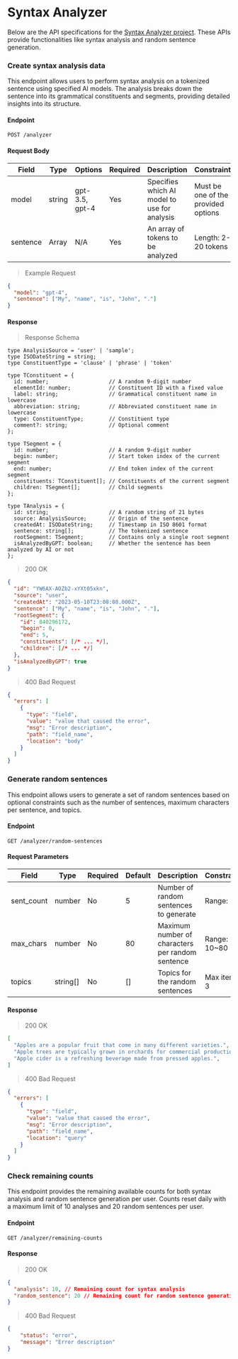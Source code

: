 # Syntax Analyzer
Below are the API specifications for the [Syntax Analyzer project](https://github.com/romantech/syntax-analyzer). These APIs provide functionalities like syntax analysis and random sentence generation.

### Create syntax analysis data

This endpoint allows users to perform syntax analysis on a tokenized sentence using specified AI models. The analysis breaks down the sentence into its grammatical constituents and segments, providing detailed insights into its structure.

#### Endpoint

```
POST /analyzer
```

#### Request Body

| Field | Type | Options | Required | Description | Constraints |
| --- | --- | --- | --- | --- | --- |
| model | string | gpt-3.5, gpt-4 | Yes | Specifies which AI model to use for analysis | Must be one of the provided options |
| sentence | Array<string> | N/A | Yes | An array of tokens to be analyzed | Length: 2-20 tokens |

> Example Request
```json
{
  "model": "gpt-4",
  "sentence": ["My", "name", "is", "John", "."]
}
```

#### Response

> Response Schema
```tsx
type AnalysisSource = 'user' | 'sample';
type ISODateString = string;
type ConstituentType = 'clause' | 'phrase' | 'token'

type TConstituent = {
  id: number;                   // A random 9-digit number
  elementId: number;            // Constituent ID with a fixed value
  label: string;                // Grammatical constituent name in lowercase
  abbreviation: string;         // Abbreviated constituent name in lowercase
  type: ConstituentType;        // Constituent type
  comment?: string;             // Optional comment
};

type TSegment = {
  id: number;                   // A random 9-digit number
  begin: number;                // Start token index of the current segment
  end: number;                  // End token index of the current segment
  constituents: TConstituent[]; // Constituents of the current segment
  children: TSegment[];         // Child segments
};

type TAnalysis = {
  id: string;                   // A random string of 21 bytes
  source: AnalysisSource;       // Origin of the sentence
  createdAt: ISODateString;     // Timestamp in ISO 8601 format
  sentence: string[];           // The tokenized sentence
  rootSegment: TSegment;        // Contains only a single root segment
  isAnalyzedByGPT: boolean;     // Whether the sentence has been analyzed by AI or not
};
```

> 200 OK
```json
{
  "id": "YW6AX-AOZb2-xYXt05xkn",
  "source": "user",
  "createdAt": "2023-05-10T23:08:08.000Z",
  "sentence": ["My", "name", "is", "John", "."],
  "rootSegment": {
    "id": 840296172,
    "begin": 0,
    "end": 5,
    "constituents": [/* ... */],
    "children": [/* ... */]
  },
  "isAnalyzedByGPT": true
}
```

> 400 Bad Request
```json
{
  "errors": [
    {
      "type": "field",
      "value": "value that caused the error",
      "msg": "Error description",
      "path": "field_name",
      "location": "body"
    }
  ]
}
```

### Generate random sentences

This endpoint allows users to generate a set of random sentences based on optional constraints such as the number of sentences, maximum characters per sentence, and topics. 

#### Endpoint

```
GET /analyzer/random-sentences
```

#### Request Parameters

| Field | Type | Required | Default | Description | Constraints |
| --- | --- | --- | --- | --- | --- |
| sent_count | number | No | 5 | Number of random sentences to generate | Range: 1~5 |
| max_chars | number | No | 80 | Maximum number of characters per random sentence | Range: 10~80 |
| topics | string[] | No | [] | Topics for the random sentences | Max items: 3 |

#### Response

> 200 OK
```json
[
  "Apples are a popular fruit that come in many different varieties.",
  "Apple trees are typically grown in orchards for commercial production.",
  "Apple cider is a refreshing beverage made from pressed apples.",
]
```

> 400 Bad Request
```json
{
  "errors": [
    {
      "type": "field",
      "value": "value that caused the error",
      "msg": "Error description",
      "path": "field_name",
      "location": "query"
    }
  ]
}
```

### Check remaining counts

This endpoint provides the remaining available counts for both syntax analysis and random sentence generation per user. Counts reset daily with a maximum limit of 10 analyses and 20 random sentences per user.

#### Endpoint


```
GET /analyzer/remaining-counts
```

#### Response

> 200 OK
```json
{
  "analysis": 10, // Remaining count for syntax analysis
  "random_sentence": 20 // Remaining count for random sentence generation
}
```

> 400 Bad Request
```json
{
	"status": "error",
	"message": "Error description"
}
```

